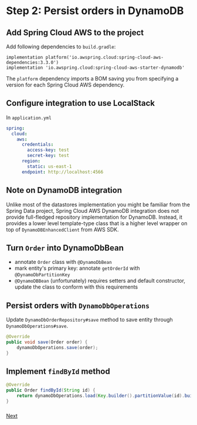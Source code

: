 # Step 2: Persist orders in DynamoDB

## Add Spring Cloud AWS to the project

Add following dependencies to `build.gradle`:

```
implementation platform('io.awspring.cloud:spring-cloud-aws-dependencies:3.3.0')
implementation 'io.awspring.cloud:spring-cloud-aws-starter-dynamodb'
```

The `platform` dependency imports a BOM saving you from specifying a version for each Spring Cloud AWS dependency.

## Configure integration to use LocalStack

In `application.yml`

```yml
spring:
  cloud:
    aws:
      credentials:
        access-key: test
        secret-key: test
      region:
        static: us-east-1
      endpoint: http://localhost:4566
```

## Note on DynamoDB integration

Unlike most of the datastores implementation you might be familiar from the Spring Data project, Spring Cloud AWS DynamoDB integration does not provide full-fledged repository implementation for DynamoDB. Instead, it provides a lower level template-type class that is a higher level wrapper on top of `DynamoDBEnhancedClient` from AWS SDK.

## Turn `Order` into DynamoDbBean

- annotate `Order` class with `@DynamoDbBean`
- mark entity's primary key: annotate `getOrderId` with `@DynamoDbPartitionKey`
- `@DynamoDBBean` (unfortunately) requires setters and default constructor, update the class to conform with this requirements

## Persist orders with `DynamoDbOperations`

Update `DynamoDbOrderRepository#save` method to save entity through `DynamoDbOperations#save`. 

```java
@Override
public void save(Order order) {
    dynamoDbOperations.save(order);
}
```

## Implement `findById` method

```java
@Override
public Order findById(String id) {
    return dynamoDbOperations.load(Key.builder().partitionValue(id).build(), Order.class);
}
```

### 
[Next](step-3-create-invoice-in-background-with-sqs.md)